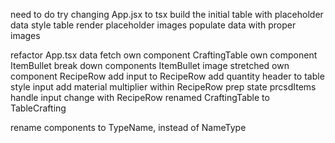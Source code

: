<!-- # DONE -->
need to do try changing App.jsx to tsx
build the initial table with placeholder data
style table
render placeholder images
populate data with proper images
<!-- display items & ingredients on list -->
refactor App.tsx data fetch
own component CraftingTable 
own component ItemBullet
break down components
ItemBullet image stretched
own component RecipeRow
add input to RecipeRow
add quantity header to table
style input
add material multiplier within RecipeRow
prep state prcsdItems
handle input change with RecipeRow
renamed CraftingTable to TableCrafting
<!-- user can input quantity to items -->

<!-- ? DOING -->
rename components to TypeName, instead of NameType

<!-- ! PAUSED -->

<!-- TODOS -->

<!-- ! BUGS -->

<!-- ? SANITY REFACTORING -->
